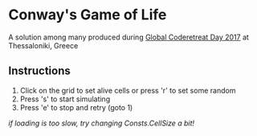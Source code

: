 Conway's Game of Life
=====================

A solution among many produced during [Global Coderetreat Day 2017](http://coderetreat.gr/) at Thessaloniki, Greece

Instructions
------------
1. Click on the grid to set alive cells or press 'r' to set some random
2. Press 's' to start simulating
3. Press 'e' to stop and retry (goto 1)


*if loading is too slow, try changing Consts.CellSize a bit!*
